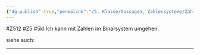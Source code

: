 ```yaml
---
{"dg-publish":true,"permalink":"/5. Klasse/Aussagen, Zahlensysteme/Zahlen im Binärsystem/"}
---
```


#Z512 #Z5 #5kl
Ich kann mit Zahlen im Binärsystem umgehen.

siehe auch:
___
